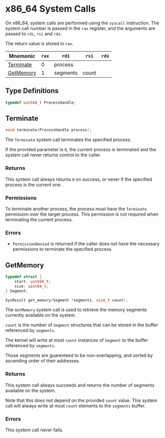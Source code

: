 # x86_64 System Calls

On x86_64, system calls are performed using the `syscall` instruction. The system call number is
passed in the `rax` register, and the arguments are passed to `rdi`, `rsi` and `rdx`.

The return value is stored in `rax`.

| Mnemonic                | `rax` | `rdi`    | `rsi` | `rdx` |
| ----------------------- | ----- | -------- | ----- | ----- |
| [Terminate](#Terminate) | 0     | process  |       |       |
| [GetMemory](#GetMemory) | 1     | segments | count |       |

## Type Definitions

```c
typedef uint64_t ProcessHandle;
```

## Terminate

```c
void terminate(ProcessHandle process);
```

The `Terminate` system call terminates the specified process.

If the provided parameter is `0`, the current process is terminated and the system call never
returns control to the caller.

### Returns

This system call always returns `0` on success, or never if the specified process is the current
one.

### Permissions

To terminate another process, the process must have the `Terminate` permission over the target
process. This permission is not required when terminating the current process.

### Errors

- `PermissionDenied` is returned if the caller does not have the necessary permissions to terminate
  the specified process.

## GetMemory

```c
typedef struct {
    start: uint64_t;
    size: uint64_t;
} Segment;

SysResult get_memory(Segment *segments, size_t count);
```

The `GetMemory` system call is used to retrieve the memory segments currently available on the
system.

`count` is the number of `Segment` structures that can be stored in the buffer referenced by
`segments`.

The kernel will write at most `count` instances of `Segment` to the buffer referenced by `segments`.

Those segments are guarenteed to be non-overlapping, and sorted by ascending order of their
addresses.

### Returns

This system call always succeeds and returns the number of segments available on the system.

Note that this _does not_ depend on the provided `count` value. This system call will always write
at most `count` elements to the `segments` buffer.

### Errors

This system call never fails.

